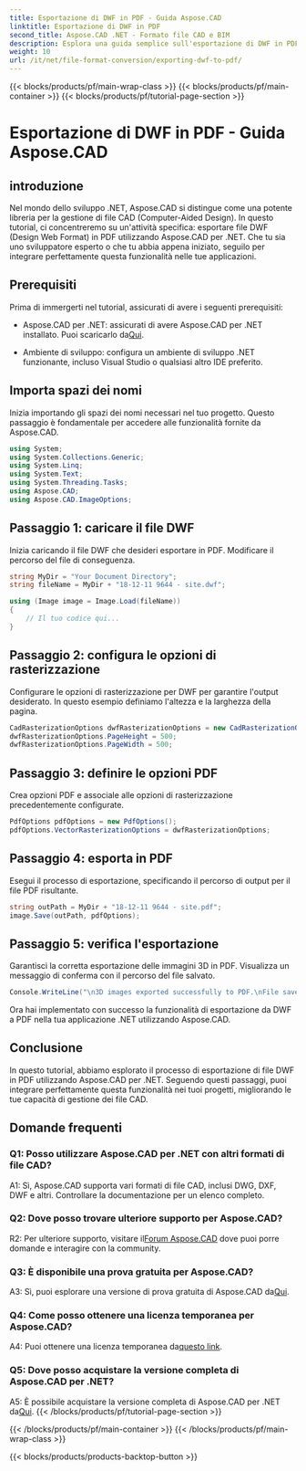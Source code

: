 ```yaml
---
title: Esportazione di DWF in PDF - Guida Aspose.CAD
linktitle: Esportazione di DWF in PDF
second_title: Aspose.CAD .NET - Formato file CAD e BIM
description: Esplora una guida semplice sull'esportazione di DWF in PDF utilizzando Aspose.CAD per .NET. Migliora le tue capacità di gestione dei file CAD senza sforzo.
weight: 10
url: /it/net/file-format-conversion/exporting-dwf-to-pdf/
---
```


{{< blocks/products/pf/main-wrap-class >}}
{{< blocks/products/pf/main-container >}}
{{< blocks/products/pf/tutorial-page-section >}}

# Esportazione di DWF in PDF - Guida Aspose.CAD

## introduzione

Nel mondo dello sviluppo .NET, Aspose.CAD si distingue come una potente libreria per la gestione di file CAD (Computer-Aided Design). In questo tutorial, ci concentreremo su un'attività specifica: esportare file DWF (Design Web Format) in PDF utilizzando Aspose.CAD per .NET. Che tu sia uno sviluppatore esperto o che tu abbia appena iniziato, seguilo per integrare perfettamente questa funzionalità nelle tue applicazioni.

## Prerequisiti

Prima di immergerti nel tutorial, assicurati di avere i seguenti prerequisiti:

-  Aspose.CAD per .NET: assicurati di avere Aspose.CAD per .NET installato. Puoi scaricarlo da[Qui](https://releases.aspose.com/cad/net/).

- Ambiente di sviluppo: configura un ambiente di sviluppo .NET funzionante, incluso Visual Studio o qualsiasi altro IDE preferito.

## Importa spazi dei nomi

Inizia importando gli spazi dei nomi necessari nel tuo progetto. Questo passaggio è fondamentale per accedere alle funzionalità fornite da Aspose.CAD.

```csharp
using System;
using System.Collections.Generic;
using System.Linq;
using System.Text;
using System.Threading.Tasks;
using Aspose.CAD;
using Aspose.CAD.ImageOptions;
```

## Passaggio 1: caricare il file DWF

Inizia caricando il file DWF che desideri esportare in PDF. Modificare il percorso del file di conseguenza.

```csharp
string MyDir = "Your Document Directory";
string fileName = MyDir + "18-12-11 9644 - site.dwf";

using (Image image = Image.Load(fileName))
{
    // Il tuo codice qui...
}
```

## Passaggio 2: configura le opzioni di rasterizzazione

Configurare le opzioni di rasterizzazione per DWF per garantire l'output desiderato. In questo esempio definiamo l'altezza e la larghezza della pagina.

```csharp
CadRasterizationOptions dwfRasterizationOptions = new CadRasterizationOptions();
dwfRasterizationOptions.PageHeight = 500;
dwfRasterizationOptions.PageWidth = 500;
```

## Passaggio 3: definire le opzioni PDF

Crea opzioni PDF e associale alle opzioni di rasterizzazione precedentemente configurate.

```csharp
PdfOptions pdfOptions = new PdfOptions();
pdfOptions.VectorRasterizationOptions = dwfRasterizationOptions;
```

## Passaggio 4: esporta in PDF

Esegui il processo di esportazione, specificando il percorso di output per il file PDF risultante.

```csharp
string outPath = MyDir + "18-12-11 9644 - site.pdf";
image.Save(outPath, pdfOptions);
```

## Passaggio 5: verifica l'esportazione

Garantisci la corretta esportazione delle immagini 3D in PDF. Visualizza un messaggio di conferma con il percorso del file salvato.

```csharp
Console.WriteLine("\n3D images exported successfully to PDF.\nFile saved at " + MyDir);
```

Ora hai implementato con successo la funzionalità di esportazione da DWF a PDF nella tua applicazione .NET utilizzando Aspose.CAD.

## Conclusione

In questo tutorial, abbiamo esplorato il processo di esportazione di file DWF in PDF utilizzando Aspose.CAD per .NET. Seguendo questi passaggi, puoi integrare perfettamente questa funzionalità nei tuoi progetti, migliorando le tue capacità di gestione dei file CAD.

## Domande frequenti

### Q1: Posso utilizzare Aspose.CAD per .NET con altri formati di file CAD?

A1: Sì, Aspose.CAD supporta vari formati di file CAD, inclusi DWG, DXF, DWF e altri. Controllare la documentazione per un elenco completo.

### Q2: Dove posso trovare ulteriore supporto per Aspose.CAD?

 R2: Per ulteriore supporto, visitare il[Forum Aspose.CAD](https://forum.aspose.com/c/cad/19) dove puoi porre domande e interagire con la community.

### Q3: È disponibile una prova gratuita per Aspose.CAD?

 A3: Sì, puoi esplorare una versione di prova gratuita di Aspose.CAD da[Qui](https://releases.aspose.com/).

### Q4: Come posso ottenere una licenza temporanea per Aspose.CAD?

 A4: Puoi ottenere una licenza temporanea da[questo link](https://purchase.aspose.com/temporary-license/).

### Q5: Dove posso acquistare la versione completa di Aspose.CAD per .NET?

 A5: È possibile acquistare la versione completa di Aspose.CAD per .NET da[Qui](https://purchase.aspose.com/buy).
{{< /blocks/products/pf/tutorial-page-section >}}

{{< /blocks/products/pf/main-container >}}
{{< /blocks/products/pf/main-wrap-class >}}

{{< blocks/products/products-backtop-button >}}
